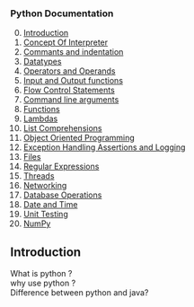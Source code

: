### Python Documentation

0. [Introduction](#Introduction)   
1. [Concept Of Interpreter]()
2. [Commants and indentation]() 
3. [Datatypes]()    
4. [Operators and Operands]()   
5. [ Input and Output functions]()   
6. [ Flow Control Statements]()  
7. [Command line arguments]()  
8. [Functions]()    
9. [Lambdas]() 
10. [List Comprehensions]()   
11. [Object Oriented Programming]()  
12. [Exception Handling Assertions and Logging]()  
13. [Files]()                     
14. [Regular Expressions]()              
15. [Threads]()               
16. [Networking]()               
17. [Database Operations]()                     
18. [Date and Time]()                   
19. [Unit Testing]()                         
20. [NumPy]()        

## Introduction    
    
What is python ?  
why use python ?  
Difference between python and java?                            